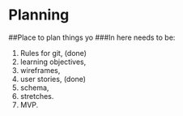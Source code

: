 # Planning
##Place to plan things yo
###In here needs to be:
1. Rules for git, (done)
2. learning objectives,
3. wireframes,
4. user stories, (done)
5. schema,
6. stretches.
7. MVP.
